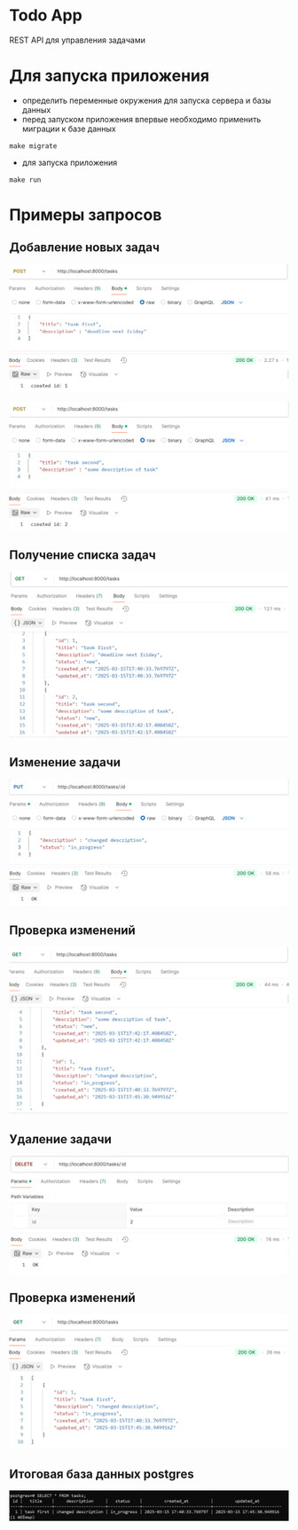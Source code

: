 # Todo App

REST API для управления задачами

# Для запуска приложения

- определить переменные окружения для запуска сервера и базы данных
- перед запуском приложения впервые необходимо применить миграции к базе данных
```
make migrate
```
- для запуска приложения
```
make run
```

# Примеры запросов

## Добавление новых задач
![Добавление новой задачи](https://github.com/Stacy-Sokolova/todo-app/blob/main/pngs/post1.png)

![Добавление новой задачи](https://github.com/Stacy-Sokolova/todo-app/blob/main/pngs/post2.png)

## Получение списка задач
![Получение списка задач](https://github.com/Stacy-Sokolova/todo-app/blob/main/pngs/getall.png)

## Изменение задачи
![Изменение задачи](https://github.com/Stacy-Sokolova/todo-app/blob/main/pngs/put.png)

## Проверка изменений
![Проверка изменений](https://github.com/Stacy-Sokolova/todo-app/blob/main/pngs/getafterchange.png)

## Удаление задачи
![Удаление записи](https://github.com/Stacy-Sokolova/todo-app/blob/main/pngs/delete.png)

## Проверка изменений
![Проверка изменений](https://github.com/Stacy-Sokolova/todo-app/blob/main/pngs/getafterdelete.png)

## Итоговая база данных postgres
![Проверка изменений postgres](https://github.com/Stacy-Sokolova/todo-app/blob/main/pngs/posgres.png)